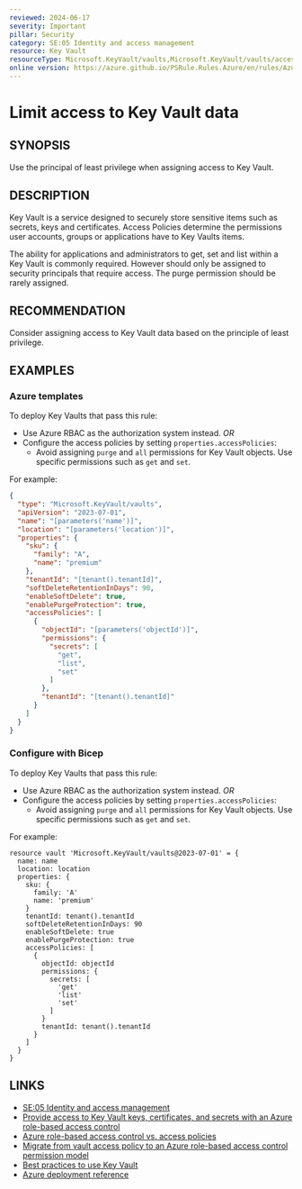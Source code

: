 ```yaml
---
reviewed: 2024-06-17
severity: Important
pillar: Security
category: SE:05 Identity and access management
resource: Key Vault
resourceType: Microsoft.KeyVault/vaults,Microsoft.KeyVault/vaults/accessPolicies
online version: https://azure.github.io/PSRule.Rules.Azure/en/rules/Azure.KeyVault.AccessPolicy/
---
```


# Limit access to Key Vault data

## SYNOPSIS

Use the principal of least privilege when assigning access to Key Vault.

## DESCRIPTION

Key Vault is a service designed to securely store sensitive items such as secrets, keys and certificates.
Access Policies determine the permissions user accounts, groups or applications have to Key Vaults items.

The ability for applications and administrators to get, set and list within a Key Vault is commonly required.
However should only be assigned to security principals that require access.
The purge permission should be rarely assigned.

## RECOMMENDATION

Consider assigning access to Key Vault data based on the principle of least privilege.

## EXAMPLES

### Azure templates

To deploy Key Vaults that pass this rule:

- Use Azure RBAC as the authorization system instead. _OR_
- Configure the access policies by setting `properties.accessPolicies`:
  - Avoid assigning `purge` and `all` permissions for Key Vault objects.
    Use specific permissions such as `get` and `set`.

For example:

```json
{
  "type": "Microsoft.KeyVault/vaults",
  "apiVersion": "2023-07-01",
  "name": "[parameters('name')]",
  "location": "[parameters('location')]",
  "properties": {
    "sku": {
      "family": "A",
      "name": "premium"
    },
    "tenantId": "[tenant().tenantId]",
    "softDeleteRetentionInDays": 90,
    "enableSoftDelete": true,
    "enablePurgeProtection": true,
    "accessPolicies": [
      {
        "objectId": "[parameters('objectId')]",
        "permissions": {
          "secrets": [
            "get",
            "list",
            "set"
          ]
        },
        "tenantId": "[tenant().tenantId]"
      }
    ]
  }
}
```

### Configure with Bicep

To deploy Key Vaults that pass this rule:

- Use Azure RBAC as the authorization system instead. _OR_
- Configure the access policies by setting `properties.accessPolicies`:
  - Avoid assigning `purge` and `all` permissions for Key Vault objects.
    Use specific permissions such as `get` and `set`.

For example:

```bicep
resource vault 'Microsoft.KeyVault/vaults@2023-07-01' = {
  name: name
  location: location
  properties: {
    sku: {
      family: 'A'
      name: 'premium'
    }
    tenantId: tenant().tenantId
    softDeleteRetentionInDays: 90
    enableSoftDelete: true
    enablePurgeProtection: true
    accessPolicies: [
      {
        objectId: objectId
        permissions: {
          secrets: [
            'get'
            'list'
            'set'
          ]
        }
        tenantId: tenant().tenantId
      }
    ]
  }
}
```

<!-- external:avm avm/res/key-vault/vault accessPolicies -->

## LINKS

- [SE:05 Identity and access management](https://learn.microsoft.com/azure/well-architected/security/identity-access)
- [Provide access to Key Vault keys, certificates, and secrets with an Azure role-based access control](https://learn.microsoft.com/azure/key-vault/general/rbac-guide)
- [Azure role-based access control vs. access policies](https://learn.microsoft.com/azure/key-vault/general/rbac-access-policy)
- [Migrate from vault access policy to an Azure role-based access control permission model](https://learn.microsoft.com/azure/key-vault/general/rbac-migration)
- [Best practices to use Key Vault](https://learn.microsoft.com/azure/key-vault/general/best-practices)
- [Azure deployment reference](https://learn.microsoft.com/azure/templates/microsoft.keyvault/vaults)
